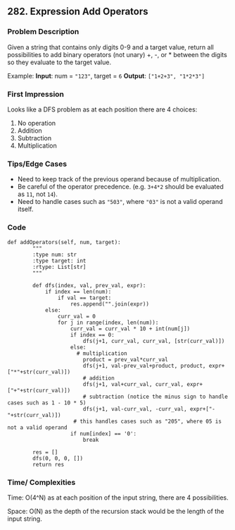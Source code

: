 ## 282. Expression Add Operators
### Problem Description 
Given a string that contains only digits 0-9 and a target value, return all possibilities to add binary operators (not unary) +, -, or * between the digits so they evaluate to the target value.

Example:
**Input**: num = `"123"`, target = `6`
**Output**: `["1+2+3", "1*2*3"]`

### First Impression
Looks like a DFS problem as at each position there are 4 choices: 
1) No operation 
2) Addition 
3) Subtraction 
4) Multiplication

### Tips/Edge Cases 
* Need to keep track of the previous operand because of multiplication. 
* Be careful of the operator precedence. (e.g. `3+4*2` should be evaluated as `11`, not `14`). 
* Need to handle cases such as `"503"`, where `"03"` is not a valid operand itself. 

### Code 
```python3
def addOperators(self, num, target):
        """
        :type num: str
        :type target: int
        :rtype: List[str]
        """

        def dfs(index, val, prev_val, expr): 
            if index == len(num): 
                if val == target: 
                    res.append("".join(expr)) 
            else: 
                curr_val = 0 
                for j in range(index, len(num)): 
                    curr_val = curr_val * 10 + int(num[j])
                    if index == 0: 
                        dfs(j+1, curr_val, curr_val, [str(curr_val)]) 
                    else: 
                      # multiplication 
                        product = prev_val*curr_val
                        dfs(j+1, val-prev_val+product, product, expr+["*"+str(curr_val)])
                        # addition 
                        dfs(j+1, val+curr_val, curr_val, expr+["+"+str(curr_val)]) 
                        # subtraction (notice the minus sign to handle cases such as 1 - 10 * 5) 
                        dfs(j+1, val-curr_val, -curr_val, expr+["-"+str(curr_val)])
                     # this handles cases such as "205", where 05 is not a valid operand 
                    if num[index] == '0': 
                        break 

        res = [] 
        dfs(0, 0, 0, []) 
        return res
```

### Time/ Complexities 
Time: O(4^N) as at each position of the input string, there are 4 possibilities. 

Space: O(N) as the depth of the recursion stack would be the length of the input string. 
